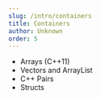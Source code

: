 ```yaml
---
slug: /intro/containers
title: Containers
author: Unknown
order: 5
---
```



   - Arrays (C++11)
   - Vectors and ArrayList
   - C++ Pairs
   - Structs